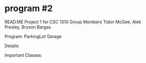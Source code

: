 # program #2
READ.ME
Project 1 for CSC 1310
Group Members Tobin McGee, Alek Presley, Bryson Bargas

Program: ParkingLot Garage 

Details: 



Important Classes:
